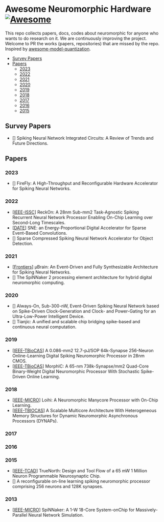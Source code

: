 # Awesome Neuromorphic Hardware [![Awesome](https://awesome.re/badge-flat.svg)](https://awesome.re)

This repo collects papers, docs, codes about neuromorphic for anyone who wants to do research on it. We are continuously improving the project. Welcome to PR the works (papers, repositories) that are missed by the repo. Inspired by [awesome-model-quantization](https://github.com/htqin/awesome-model-quantization).

- [Survey Papers](#Survey_Papers)
- [Papers](#Papers)
	- [2023](#2023) 
  - [2022](#2022)
  - [2021](#2021)
  - [2020](#2020)
  - [2019](#2019)
  - [2018](#2018)
  - [2017](#2017)
  - [2016](#2016)
  - [2015](#2015)
  
## Survey Papers

- [[](https://arxiv.org/abs/2203.07006)] Spiking Neural Network Integrated Circuits: A Review of Trends and Future Directions.
  
## Papers

### 2023

- [[](https://arxiv.org/abs/2301.01905)] FireFly: A High-Throughput and Reconfigurable Hardware Accelerator for Spiking Neural Networks.

### 2022

- [[IEEE-ISSC](https://arxiv.org/abs/2208.09759)] ReckOn: A 28nm Sub-mm2 Task-Agnostic Spiking Recurrent Neural Network Processor Enabling On-Chip Learning over Second-Long Timescales.
- [[DATE](https://arxiv.org/abs/2204.10687)] SNE: an Energy-Proportional Digital Accelerator for Sparse Event-Based Convolutions.
- [[](https://arxiv.org/abs/2205.00778)] Sparse Compressed Spiking Neural Network Accelerator for Object Detection.


### 2021

- [[Frontiers](https://www.frontiersin.org/articles/10.3389/fnins.2021.664208/full)] μBrain: An Event-Driven and Fully Synthesizable Architecture for Spiking Neural Networks.
- [[]()] The SpiNNaker 2 processing element architecture for hybrid digital neuromorphic computing.

### 2020

- [[](https://arxiv.org/abs/2006.12314)] Always-On, Sub-300-nW, Event-Driven Spiking Neural Network based on Spike-Driven Clock-Generation and Clock- and Power-Gating for an Ultra-Low-Power Intelligent Device.
- [[]()] Tianjic: A unified and scalable chip bridging spike-based and continuous neural computation.


### 2019

- [[IEEE-TBioCAS](https://arxiv.org/abs/1804.07858)] A 0.086-mm2 12.7-pJ/SOP 64k-Synapse 256-Neuron Online-Learning Digital Spiking Neuromorphic Processor in 28nm CMOS.
- [[IEEE-TBioCAS](https://arxiv.org/abs/1904.08513)] MorphIC: A 65-nm 738k-Synapse/mm2 Quad-Core Binary-Weight Digital Neuromorphic Processor With Stochastic Spike-Driven Online Learning.

### 2018

- [[IEEE-MICRO](https://redwood.berkeley.edu/wp-content/uploads/2021/08/Davies2018.pdf)] Loihi: A Neuromorphic Manycore Processor with On-Chip Learning.
- [[IEEE-TBIOCAS]()] A Scalable Multicore Architecture With Heterogeneous Memory Structures for Dynamic Neuromorphic Asynchronous Processors (DYNAPs).

### 2017


### 2016


### 2015

- [[IEEE-TCAD](https://redwood.berkeley.edu/wp-content/uploads/2021/08/Akopyan2015.pdf)] TrueNorth: Design and Tool Flow of a 65 mW 1 Million Neuron Programmable Neurosynaptic Chip.
- [[]()] A reconfigurable on-line learning spiking neuromorphic processor comprising 256 neurons and 128K synapses.

### 2013
- [[IEEE-MICRO]()] SpiNNaker: A 1-W 18-Core System-onChip for Massively-Parallel Neural Network Simulation.

